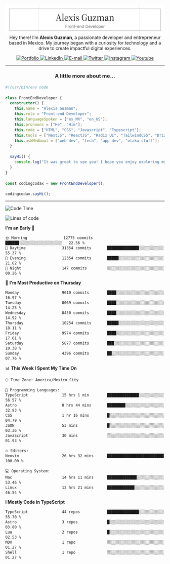 <img align='right' src="./Banner.png" width="" />
<p align='center'>Hey there! I’m <strong>Alexis Guzman</strong>, a passionate developer and entrepreneur based in Mexico. My journey began with a curiosity for technology and a drive to create impactful digital experiences.</p>

<div align='center'>
  <a href='https://www.codingcodax.dev' target='_blank'>
    <img alt='Portfolio' src='https://img.shields.io/badge/Portfolio-black?logo=vercel&style=flat-square'>
  </a>
  <a href='https://linkedin.com/in/codingcodax' target='_blank'>
    <img alt='LinkedIn' src='https://img.shields.io/badge/LinkedIn-black?logo=LinkedIn&style=flat-square'>
  </a>
  <a href='mailto:hello@codingcodax.com' target='_blank'>
    <img alt='E-mail' src='https://img.shields.io/badge/Email-black?logo=Gmail&style=flat-square'>
  </a>
  <a href='https://x.com/codingcodax' target='_blank'>
    <img alt='Twitter' src='https://img.shields.io/badge/X-black?logo=X&style=flat-square'>
  </a>
  <a href='https://www.instagram.com/codingcodax' target='_blank'>
    <img alt='Instagram' src='https://img.shields.io/badge/Instagram-black?logo=Instagram&style=flat-square'>
  </a>
  <a href='https://www.youtube.com/@codingcodax' target='_blank'>
    <img alt='Youtube' src='https://img.shields.io/badge/YouTube-black?logo=Youtube&style=flat-square'>
  </a>
</div>


---

<h3 align='center'>A little more about me...</h3>

```typescript
#!/usr/bin/env node

class FrontEndDeveloper {
  constructor() {
    this.name = "Alexis Guzman";
    this.role = "Front-end Developer";
    this.languageSpoken = ["es_MX", "en_US"];
    this.pronouns = ["He", "Him"];
    this.code = ["HTML", "CSS", "Javascript", "Typescript"];
    this.tools = ["NextJS", "ReactJS", "Radix UI", "TailwindCSS", "Drizzle", "tRPC"];
    this.askMeAbout = ["web dev", "tech", "app dev", "otaku stuff"];
  }

  sayHi() {
    console.log("It was great to see you! I hope you enjoy exploring my work.");
  }
}

const codingcodax = new FrontEndDeveloper();

codingcodax.sayHi();
```

---

<!--START_SECTION:waka-->
![Code Time](http://img.shields.io/badge/Code%20Time-3%2C915%20hrs%2010%20mins-blue)

![Lines of code](https://img.shields.io/badge/From%20Hello%20World%20I%27ve%20Written-10.0%20million%20lines%20of%20code-blue)

**I'm an Early 🐤** 

```text
🌞 Morning                12775 commits       ██████░░░░░░░░░░░░░░░░░░░   22.56 % 
🌆 Daytime                31354 commits       ██████████████░░░░░░░░░░░   55.37 % 
🌃 Evening                12354 commits       █████░░░░░░░░░░░░░░░░░░░░   21.82 % 
🌙 Night                  147 commits         ░░░░░░░░░░░░░░░░░░░░░░░░░   00.26 % 
```
📅 **I'm Most Productive on Thursday** 

```text
Monday                   9610 commits        ████░░░░░░░░░░░░░░░░░░░░░   16.97 % 
Tuesday                  8069 commits        ████░░░░░░░░░░░░░░░░░░░░░   14.25 % 
Wednesday                8450 commits        ████░░░░░░░░░░░░░░░░░░░░░   14.92 % 
Thursday                 10254 commits       █████░░░░░░░░░░░░░░░░░░░░   18.11 % 
Friday                   9974 commits        ████░░░░░░░░░░░░░░░░░░░░░   17.61 % 
Saturday                 5877 commits        ███░░░░░░░░░░░░░░░░░░░░░░   10.38 % 
Sunday                   4396 commits        ██░░░░░░░░░░░░░░░░░░░░░░░   07.76 % 
```


📊 **This Week I Spent My Time On** 

```text
🕑︎ Time Zone: America/Mexico_City

💬 Programming Languages: 
TypeScript               15 hrs 1 min        ██████████████░░░░░░░░░░░   56.57 % 
Astro                    8 hrs 44 mins       ████████░░░░░░░░░░░░░░░░░   32.93 % 
CSS                      1 hr 16 mins        █░░░░░░░░░░░░░░░░░░░░░░░░   04.79 % 
JSON                     53 mins             █░░░░░░░░░░░░░░░░░░░░░░░░   03.36 % 
JavaScript               30 mins             ░░░░░░░░░░░░░░░░░░░░░░░░░   01.93 % 

🔥 Editors: 
Neovim                   26 hrs 32 mins      █████████████████████████   100.00 % 

💻 Operating System: 
Mac                      14 hrs 11 mins      █████████████░░░░░░░░░░░░   53.46 % 
Linux                    12 hrs 21 mins      ████████████░░░░░░░░░░░░░   46.54 % 
```

**I Mostly Code in TypeScript** 

```text
TypeScript               44 repos            ██████████████░░░░░░░░░░░   55.70 % 
Astro                    3 repos             █░░░░░░░░░░░░░░░░░░░░░░░░   03.80 % 
Lua                      2 repos             █░░░░░░░░░░░░░░░░░░░░░░░░   02.53 % 
MDX                      1 repo              ░░░░░░░░░░░░░░░░░░░░░░░░░   01.27 % 
Shell                    1 repo              ░░░░░░░░░░░░░░░░░░░░░░░░░   01.27 % 
```




<!--END_SECTION:waka-->
